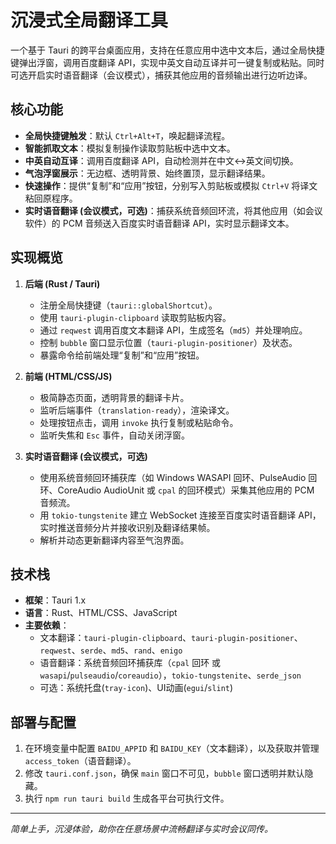 # 沉浸式全局翻译工具

一个基于 Tauri 的跨平台桌面应用，支持在任意应用中选中文本后，通过全局快捷键弹出浮窗，调用百度翻译 API，实现中英文自动互译并可一键复制或粘贴。同时可选开启实时语音翻译（会议模式），捕获其他应用的音频输出进行边听边译。

## 核心功能

- **全局快捷键触发**：默认 `Ctrl+Alt+T`，唤起翻译流程。  
- **智能抓取文本**：模拟复制操作读取剪贴板中选中文本。  
- **中英自动互译**：调用百度翻译 API，自动检测并在中文↔英文间切换。  
- **气泡浮窗展示**：无边框、透明背景、始终置顶，显示翻译结果。  
- **快速操作**：提供“复制”和“应用”按钮，分别写入剪贴板或模拟 `Ctrl+V` 将译文粘回原程序。  
- **实时语音翻译 (会议模式，可选)**：捕获系统音频回环流，将其他应用（如会议软件）的 PCM 音频送入百度实时语音翻译 API，实时显示翻译文本。

## 实现概览

1. **后端 (Rust / Tauri)**  
   - 注册全局快捷键（`tauri::globalShortcut`）。  
   - 使用 `tauri-plugin-clipboard` 读取剪贴板内容。  
   - 通过 `reqwest` 调用百度文本翻译 API，生成签名（`md5`）并处理响应。  
   - 控制 `bubble` 窗口显示位置（`tauri-plugin-positioner`）及状态。  
   - 暴露命令给前端处理“复制”和“应用”按钮。  

2. **前端 (HTML/CSS/JS)**  
   - 极简静态页面，透明背景的翻译卡片。  
   - 监听后端事件（`translation-ready`），渲染译文。  
   - 处理按钮点击，调用 `invoke` 执行复制或粘贴命令。  
   - 监听失焦和 `Esc` 事件，自动关闭浮窗。  

3. **实时语音翻译 (会议模式，可选)**  
   - 使用系统音频回环捕获库（如 Windows WASAPI 回环、PulseAudio 回环、CoreAudio AudioUnit 或 `cpal` 的回环模式）采集其他应用的 PCM 音频流。  
   - 用 `tokio-tungstenite` 建立 WebSocket 连接至百度实时语音翻译 API，实时推送音频分片并接收识别及翻译结果帧。  
   - 解析并动态更新翻译内容至气泡界面。

## 技术栈

- **框架**：Tauri 1.x  
- **语言**：Rust、HTML/CSS、JavaScript  
- **主要依赖**：  
  - 文本翻译：`tauri-plugin-clipboard`、`tauri-plugin-positioner`、`reqwest`、`serde`、`md5`、`rand`、`enigo`  
  - 语音翻译：系统音频回环捕获库（`cpal` 回环 或 `wasapi`/`pulseaudio`/`coreaudio`），`tokio-tungstenite`、`serde_json`  
  - 可选：系统托盘(`tray-icon`)、UI动画(`egui`/`slint`)  

## 部署与配置

1. 在环境变量中配置 `BAIDU_APPID` 和 `BAIDU_KEY`（文本翻译），以及获取并管理 `access_token`（语音翻译）。  
2. 修改 `tauri.conf.json`，确保 `main` 窗口不可见，`bubble` 窗口透明并默认隐藏。  
3. 执行 `npm run tauri build` 生成各平台可执行文件。

---

*简单上手，沉浸体验，助你在任意场景中流畅翻译与实时会议同传。*
